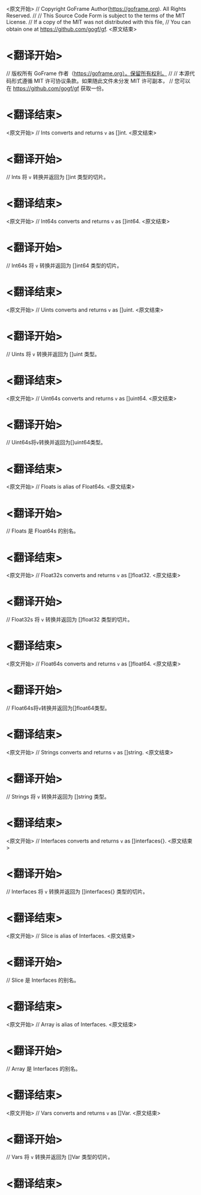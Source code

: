 
<原文开始>
// Copyright GoFrame Author(https://goframe.org). All Rights Reserved.
//
// This Source Code Form is subject to the terms of the MIT License.
// If a copy of the MIT was not distributed with this file,
// You can obtain one at https://github.com/gogf/gf.
<原文结束>

# <翻译开始>
// 版权所有 GoFrame 作者（https://goframe.org）。保留所有权利。
//
// 本源代码形式遵循 MIT 许可协议条款。如果随此文件未分发 MIT 许可副本，
// 您可以在 https://github.com/gogf/gf 获取一份。
# <翻译结束>


<原文开始>
// Ints converts and returns `v` as []int.
<原文结束>

# <翻译开始>
// Ints 将 `v` 转换并返回为 []int 类型的切片。
# <翻译结束>


<原文开始>
// Int64s converts and returns `v` as []int64.
<原文结束>

# <翻译开始>
// Int64s 将 `v` 转换并返回为 []int64 类型的切片。
# <翻译结束>


<原文开始>
// Uints converts and returns `v` as []uint.
<原文结束>

# <翻译开始>
// Uints 将 `v` 转换并返回为 []uint 类型。
# <翻译结束>


<原文开始>
// Uint64s converts and returns `v` as []uint64.
<原文结束>

# <翻译开始>
// Uint64s将`v`转换并返回为[]uint64类型。
# <翻译结束>


<原文开始>
// Floats is alias of Float64s.
<原文结束>

# <翻译开始>
// Floats 是 Float64s 的别名。
# <翻译结束>


<原文开始>
// Float32s converts and returns `v` as []float32.
<原文结束>

# <翻译开始>
// Float32s 将 `v` 转换并返回为 []float32 类型的切片。
# <翻译结束>


<原文开始>
// Float64s converts and returns `v` as []float64.
<原文结束>

# <翻译开始>
// Float64s将`v`转换并返回为[]float64类型。
# <翻译结束>


<原文开始>
// Strings converts and returns `v` as []string.
<原文结束>

# <翻译开始>
// Strings 将 `v` 转换并返回为 []string 类型。
# <翻译结束>


<原文开始>
// Interfaces converts and returns `v` as []interfaces{}.
<原文结束>

# <翻译开始>
// Interfaces 将 `v` 转换并返回为 []interfaces{} 类型的切片。
# <翻译结束>


<原文开始>
// Slice is alias of Interfaces.
<原文结束>

# <翻译开始>
// Slice 是 Interfaces 的别名。
# <翻译结束>


<原文开始>
// Array is alias of Interfaces.
<原文结束>

# <翻译开始>
// Array 是 Interfaces 的别名。
# <翻译结束>


<原文开始>
// Vars converts and returns `v` as []Var.
<原文结束>

# <翻译开始>
// Vars 将 `v` 转换并返回为 []Var 类型的切片。
# <翻译结束>

